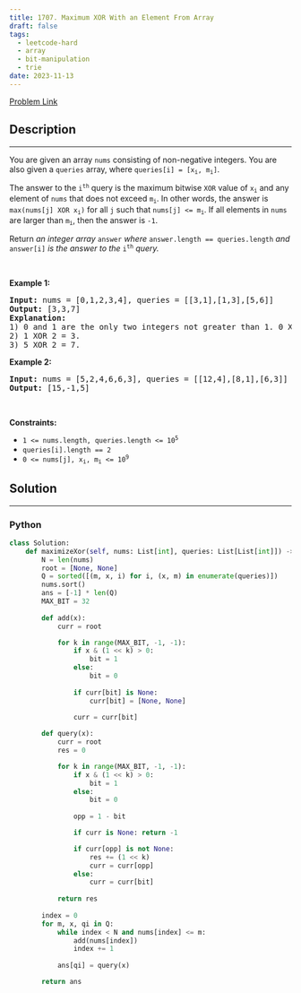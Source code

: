 ```yaml
---
title: 1707. Maximum XOR With an Element From Array
draft: false
tags: 
  - leetcode-hard
  - array
  - bit-manipulation
  - trie
date: 2023-11-13
---
```


[Problem Link](https://leetcode.com/problems/maximum-xor-with-an-element-from-array/)

## Description

---
<p>You are given an array <code>nums</code> consisting of non-negative integers. You are also given a <code>queries</code> array, where <code>queries[i] = [x<sub>i</sub>, m<sub>i</sub>]</code>.</p>

<p>The answer to the <code>i<sup>th</sup></code> query is the maximum bitwise <code>XOR</code> value of <code>x<sub>i</sub></code> and any element of <code>nums</code> that does not exceed <code>m<sub>i</sub></code>. In other words, the answer is <code>max(nums[j] XOR x<sub>i</sub>)</code> for all <code>j</code> such that <code>nums[j] &lt;= m<sub>i</sub></code>. If all elements in <code>nums</code> are larger than <code>m<sub>i</sub></code>, then the answer is <code>-1</code>.</p>

<p>Return <em>an integer array </em><code>answer</code><em> where </em><code>answer.length == queries.length</code><em> and </em><code>answer[i]</code><em> is the answer to the </em><code>i<sup>th</sup></code><em> query.</em></p>

<p>&nbsp;</p>
<p><strong class="example">Example 1:</strong></p>

<pre>
<strong>Input:</strong> nums = [0,1,2,3,4], queries = [[3,1],[1,3],[5,6]]
<strong>Output:</strong> [3,3,7]
<strong>Explanation:</strong>
1) 0 and 1 are the only two integers not greater than 1. 0 XOR 3 = 3 and 1 XOR 3 = 2. The larger of the two is 3.
2) 1 XOR 2 = 3.
3) 5 XOR 2 = 7.
</pre>

<p><strong class="example">Example 2:</strong></p>

<pre>
<strong>Input:</strong> nums = [5,2,4,6,6,3], queries = [[12,4],[8,1],[6,3]]
<strong>Output:</strong> [15,-1,5]
</pre>

<p>&nbsp;</p>
<p><strong>Constraints:</strong></p>

<ul>
	<li><code>1 &lt;= nums.length, queries.length &lt;= 10<sup>5</sup></code></li>
	<li><code>queries[i].length == 2</code></li>
	<li><code>0 &lt;= nums[j], x<sub>i</sub>, m<sub>i</sub> &lt;= 10<sup>9</sup></code></li>
</ul>


## Solution

---
### Python
``` py title='maximum-xor-with-an-element-from-array'
class Solution:
    def maximizeXor(self, nums: List[int], queries: List[List[int]]) -> List[int]:
        N = len(nums)
        root = [None, None]
        Q = sorted([(m, x, i) for i, (x, m) in enumerate(queries)])
        nums.sort()
        ans = [-1] * len(Q)
        MAX_BIT = 32
        
        def add(x):
            curr = root

            for k in range(MAX_BIT, -1, -1):
                if x & (1 << k) > 0:
                    bit = 1
                else:
                    bit = 0
                
                if curr[bit] is None:
                    curr[bit] = [None, None]
                
                curr = curr[bit]

        def query(x):
            curr = root
            res = 0

            for k in range(MAX_BIT, -1, -1):
                if x & (1 << k) > 0:
                    bit = 1
                else:
                    bit = 0
                
                opp = 1 - bit

                if curr is None: return -1

                if curr[opp] is not None:
                    res += (1 << k)
                    curr = curr[opp]
                else:
                    curr = curr[bit]
            
            return res
        
        index = 0
        for m, x, qi in Q:
            while index < N and nums[index] <= m:
                add(nums[index])
                index += 1
            
            ans[qi] = query(x)

        return ans
```

